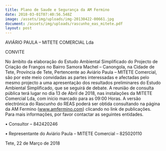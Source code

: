```yaml
---
title: Plano de Saude e Segurança da AM Fermino
date: 2018-03-01T07:40:56.548Z
image: /assets/img/uploads/img-20130422-00661.jpg
document: /assets/img/uploads/rascunho_eas_mitete.pdf
layout: post
---
```

AVIÁRIO PAULA – MITETE COMERCIAL Lda

CONVITE

No âmbito da elaboração do Estudo Ambiental Simplificado do Projecto de Criação de Frangos no Bairro Samora Machel – Canongola, na Cidade de Tete, Província de Tete, Pertencente ao Aviário Paula – MITETE Comercial, são por este meio convidadas as partes interessadas e afectadas pelo mesmo projecto a uma apresentação dos resultados preliminares do Estudo Ambiental Simplificado, que se seguirá de debate.A reunião de consulta pública terá lugar no dia 13 de Abril de 2018, nas instalações da MITETE Comercial Lda, com início marcado para as 09:00 Horas. A versão electrónica do Rascunho do REAS poderá ser obtida consultando na página da AM Fermino (www.amfermino.com) clicando no link de publicações.Para mais informações, por favor contactar as seguintes entidades.

•	Consultor – 842420246

•	Representante do Aviário Paula – MITETE Comercial – 825020110 

Tete, 22 de Março de 2018
